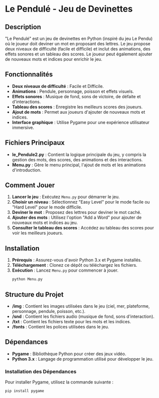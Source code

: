 # Le Pendulé - Jeu de Devinettes

## Description
"Le Pendulé" est un jeu de devinettes en Python (inspiré du jeu Le Pendu) où le joueur doit deviner un mot en proposant des lettres. Le jeu propose deux niveaux de difficulté (facile et difficile) et inclut des animations, des effets sonores et un tableau des scores. Le joueur peut également ajouter de nouveaux mots et indices pour enrichir le jeu.

## Fonctionnalités
- **Deux niveaux de difficulté** : Facile et Difficile.
- **Animations** : Pendule, personnage, poisson et effets visuels.
- **Effets sonores** : Musique de fond, sons de victoire, de défaite et d'interactions.
- **Tableau des scores** : Enregistre les meilleurs scores des joueurs.
- **Ajout de mots** : Permet aux joueurs d'ajouter de nouveaux mots et indices.
- **Interface graphique** : Utilise Pygame pour une expérience utilisateur immersive.

## Fichiers Principaux
- **le_Pendule2.py** : Contient la logique principale du jeu, y compris la gestion des mots, des scores, des animations et des interactions.
- **Menu.py** : Gère le menu principal, l'ajout de mots et les animations d'introduction.

## Comment Jouer
1. **Lancer le jeu** : Exécutez `Menu.py` pour démarrer le jeu.
2. **Choisir un niveau** : Sélectionnez "Easy Level" pour le mode facile ou "Hard Level" pour le mode difficile.
3. **Deviner le mot** : Proposez des lettres pour deviner le mot caché.
4. **Ajouter des mots** : Utilisez l'option "Add a Word" pour ajouter de nouveaux mots et indices au jeu.
5. **Consulter le tableau des scores** : Accédez au tableau des scores pour voir les meilleurs joueurs.

## Installation
1. **Prérequis** : Assurez-vous d'avoir Python 3.x et Pygame installés.
2. **Téléchargement** : Clonez ce dépôt ou téléchargez les fichiers.
3. **Exécution** : Lancez `Menu.py` pour commencer à jouer.
    ```bash
    python Menu.py

## Structure du Projet
- **/img** : Contient les images utilisées dans le jeu (ciel, mer, plateforme, personnage, pendule, poisson, etc.).
- **/snd** : Contient les fichiers audio (musique de fond, sons d'interaction).
- **/txt** : Contient les fichiers texte pour les mots et les indices.
- **/fonts** : Contient les polices utilisées dans le jeu.

## Dépendances
- **Pygame** : Bibliothèque Python pour créer des jeux vidéo.
- **Python 3.x** : Langage de programmation utilisé pour développer le jeu.

### Installation des Dépendances
Pour installer Pygame, utilisez la commande suivante :
```bash
pip install pygame


